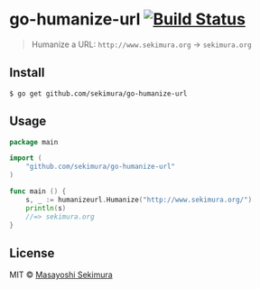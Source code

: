 # go-humanize-url [![Build Status](https://travis-ci.org/sekimura/go-humanize-url.svg?branch=master)](https://travis-ci.org/sekimura/go-humanize-url)

> Humanize a URL: `http://www.sekimura.org` → `sekimura.org`


## Install

```
$ go get github.com/sekimura/go-humanize-url
```


## Usage

```go
package main

import (
    "github.com/sekimura/go-humanize-url"
)

func main () {
    s, _ := humanizeurl.Humanize("http://www.sekimura.org/")
    println(s)
    //=> sekimura.org
}
```

## License

MIT © [Masayoshi Sekimura](http://sekimura.org)
